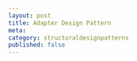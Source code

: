 ```yaml
---
layout: post
title: Adapter Design Pattern
meta: 
category: structuraldesignpatterns
published: false
---
```

